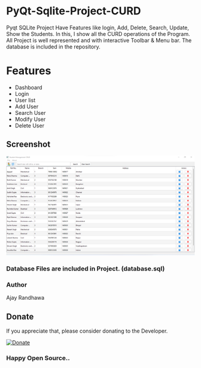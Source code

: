 # PyQt-Sqlite-Project-CURD  
Pyqt SQLite Project Have Features like login, Add, Delete, Search, Update, Show the Students. In this, I show all the CURD operations of the Program. All Project is well represented and with interactive Toolbar &amp; Menu bar. The database is included in the repository.

# Features

* Dashboard
* Login
* User list
* Add User
* Search User
* Modify User
* Delete User

## Screenshot

<img src="Sc/screenshot.png" />

### Database Files are included in Project. (database.sql)

### Author

Ajay Randhawa

## Donate
If you appreciate that, please consider donating to the Developer.

[![Donate](Sc/donate.png)](https://www.paypal.me/ajayrandhawa) 

### Happy Open Source..
  

